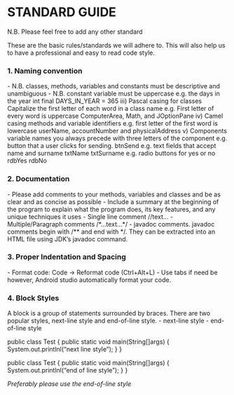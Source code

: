 # STANDARD GUIDE
N.B. Please feel free to add any other standard 

These are the basic rules/standards we will adhere to. This will also help us to have a professional and easy to read code style.

<h3>1. Naming convention</h3>
- N.B. classes, methods, variables and constants must be descriptive and unambiguous
- N.B. constant variable must be uppercase
e.g. the days in the year
int final DAYS_IN_YEAR = 365
            iii) Pascal casing for classes
Capitalize the first letter of each word in a class name
e.g. First letter of every word is uppercase
ComputerArea, Math, and JOptionPane
            iv) Camel casing methods and variable identifiers
e.g. first letter of the first word is lowercase
	userName, accountNumber and physicalAddress
            v) Components variable names you always precede with three letters of the component
e.g. button that a user clicks for sending.
btnSend
e.g. text fields that accept name and surname
		txtName
		txtSurname
       e.g. radio buttons for yes or no
		rdbYes
		rdbNo
		
<h3>2. Documentation</h3>
- Please add comments to your methods, variables and classes and be as clear and as concise as possible
- Include a summary at the beginning of the program to explain what the program does, its key features, and any unique techniques it uses
- Single line comment //text...
- Multiple/Paragraph comments /*...text...*/
- javadoc comments. javadoc comments begin with /** and end with */. They can be extracted into an HTML file using JDK’s javadoc command.

<h3>3. Proper Indentation and Spacing</h3>
- Format code:	Code -> Reformat code (Ctrl+Alt+L)
- Use tabs if need be however, Android studio automatically format your code.
	
<h3>4. Block Styles</h3>
A block is a group of statements surrounded by braces. There are two popular styles, next-line style and end-of-line style.
- next-line style
- end-of-line style

public class Test
{
     public static void main(String[]args)
     {
          System.out.printlnl(“next line style”);
     }
}

public class Test {
     public static void main(String[]args) {
          System.out.printlnl(“end of line style”);
     }
}

<i>Preferably please use the end-of-line style</i>
